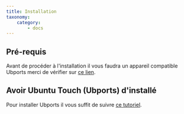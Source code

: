 ```yaml
---
title: Installation
taxonomy:
    category:
        - docs
---
```


## Pré-requis

Avant de procéder à l'installation il vous faudra un appareil compatible Ubports merci de vérifier sur [ce lien](https://devices.ubuntu-touch.io).

## Avoir Ubuntu Touch (Ubports) d'installé

Pour installer Ubports il vous suffit de suivre [ce tutoriel](http://docs.ubports.com/fr/latest/userguide/install.html).
